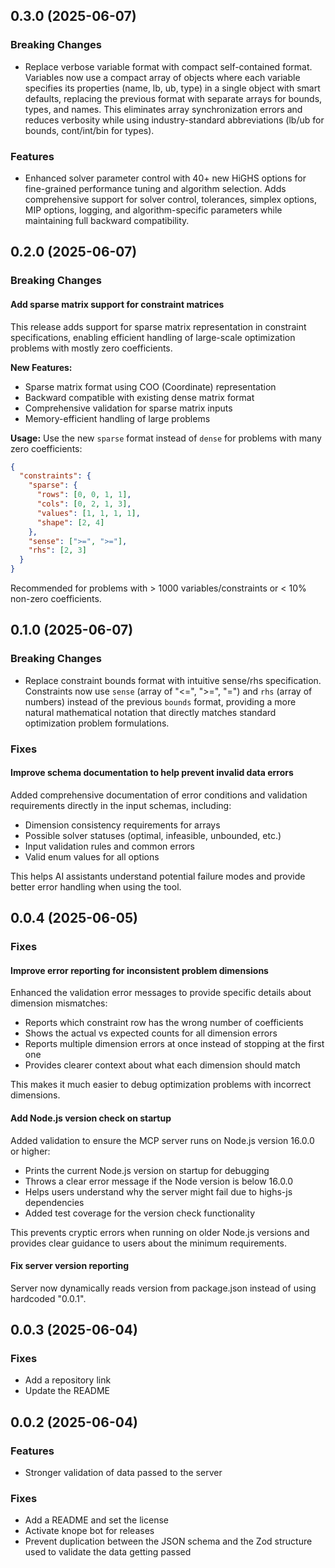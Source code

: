 ## 0.3.0 (2025-06-07)

### Breaking Changes

- Replace verbose variable format with compact self-contained format. Variables now use a compact array of objects where each variable specifies its properties (name, lb, ub, type) in a single object with smart defaults, replacing the previous format with separate arrays for bounds, types, and names. This eliminates array synchronization errors and reduces verbosity while using industry-standard abbreviations (lb/ub for bounds, cont/int/bin for types).

### Features

- Enhanced solver parameter control with 40+ new HiGHS options for fine-grained performance tuning and algorithm selection. Adds comprehensive support for solver control, tolerances, simplex options, MIP options, logging, and algorithm-specific parameters while maintaining full backward compatibility.

## 0.2.0 (2025-06-07)

### Breaking Changes

#### Add sparse matrix support for constraint matrices

This release adds support for sparse matrix representation in constraint specifications, enabling efficient handling of large-scale optimization problems with mostly zero coefficients.

**New Features:**

- Sparse matrix format using COO (Coordinate) representation
- Backward compatible with existing dense matrix format
- Comprehensive validation for sparse matrix inputs
- Memory-efficient handling of large problems

**Usage:**
Use the new `sparse` format instead of `dense` for problems with many zero coefficients:

```json
{
  "constraints": {
    "sparse": {
      "rows": [0, 0, 1, 1],
      "cols": [0, 2, 1, 3],
      "values": [1, 1, 1, 1],
      "shape": [2, 4]
    },
    "sense": [">=", ">="],
    "rhs": [2, 3]
  }
}
```

Recommended for problems with > 1000 variables/constraints or < 10% non-zero coefficients.

## 0.1.0 (2025-06-07)

### Breaking Changes

- Replace constraint bounds format with intuitive sense/rhs specification. Constraints now use `sense` (array of "<=", ">=", "=") and `rhs` (array of numbers) instead of the previous `bounds` format, providing a more natural mathematical notation that directly matches standard optimization problem formulations.

### Fixes

#### Improve schema documentation to help prevent invalid data errors

Added comprehensive documentation of error conditions and validation requirements directly in the input schemas, including:
- Dimension consistency requirements for arrays
- Possible solver statuses (optimal, infeasible, unbounded, etc.)
- Input validation rules and common errors
- Valid enum values for all options

This helps AI assistants understand potential failure modes and provide better error handling when using the tool.

## 0.0.4 (2025-06-05)

### Fixes

#### Improve error reporting for inconsistent problem dimensions

Enhanced the validation error messages to provide specific details about dimension mismatches:
- Reports which constraint row has the wrong number of coefficients
- Shows the actual vs expected counts for all dimension errors
- Reports multiple dimension errors at once instead of stopping at the first one
- Provides clearer context about what each dimension should match

This makes it much easier to debug optimization problems with incorrect dimensions.

#### Add Node.js version check on startup

Added validation to ensure the MCP server runs on Node.js version 16.0.0 or higher:
- Prints the current Node.js version on startup for debugging
- Throws a clear error message if the Node version is below 16.0.0
- Helps users understand why the server might fail due to highs-js dependencies
- Added test coverage for the version check functionality

This prevents cryptic errors when running on older Node.js versions and provides clear guidance to users about the minimum requirements.

#### Fix server version reporting

Server now dynamically reads version from package.json instead of using hardcoded "0.0.1".

## 0.0.3 (2025-06-04)

### Fixes

- Add a repository link
- Update the README

## 0.0.2 (2025-06-04)

### Features

- Stronger validation of data passed to the server

### Fixes

- Add a README and set the license
- Activate knope bot for releases
- Prevent duplication between the JSON schema and the Zod structure used to validate the data getting passed
